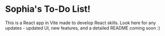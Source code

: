 # Sophia's To-Do List!

This is a React app in Vite made to develop React skills. Look here for any updates - updated UI, new features, and a detailed README coming soon :)
